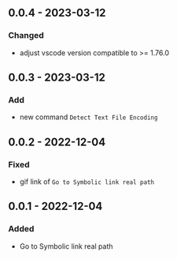 <!-- https://keepachangelog.com/en/1.0.0/ -->

## 0.0.4 - 2023-03-12

### Changed

- adjust vscode version compatible to >= 1.76.0

## 0.0.3 - 2023-03-12

### Add

- new command `Detect Text File Encoding`

## 0.0.2 - 2022-12-04

### Fixed

- gif link of `Go to Symbolic link real path`

## 0.0.1 - 2022-12-04

### Added

- Go to Symbolic link real path
